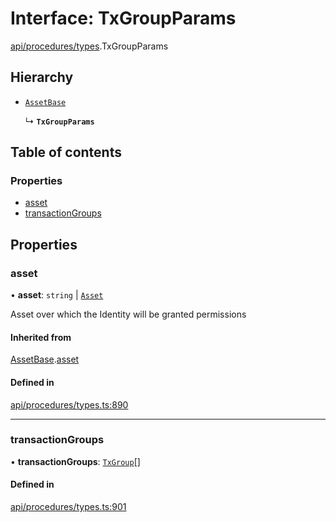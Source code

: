 # Interface: TxGroupParams

[api/procedures/types](../wiki/api.procedures.types).TxGroupParams

## Hierarchy

- [`AssetBase`](../wiki/api.procedures.types.AssetBase)

  ↳ **`TxGroupParams`**

## Table of contents

### Properties

- [asset](../wiki/api.procedures.types.TxGroupParams#asset)
- [transactionGroups](../wiki/api.procedures.types.TxGroupParams#transactiongroups)

## Properties

### asset

• **asset**: `string` \| [`Asset`](../wiki/api.entities.Asset.Asset)

Asset over which the Identity will be granted permissions

#### Inherited from

[AssetBase](../wiki/api.procedures.types.AssetBase).[asset](../wiki/api.procedures.types.AssetBase#asset)

#### Defined in

[api/procedures/types.ts:890](https://github.com/PolymeshAssociation/polymesh-sdk/blob/3d14e829/src/api/procedures/types.ts#L890)

___

### transactionGroups

• **transactionGroups**: [`TxGroup`](../wiki/types.TxGroup)[]

#### Defined in

[api/procedures/types.ts:901](https://github.com/PolymeshAssociation/polymesh-sdk/blob/3d14e829/src/api/procedures/types.ts#L901)
